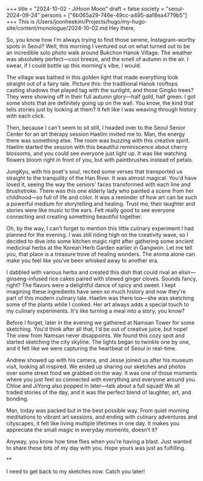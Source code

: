 +++
title = "2024-10-02 - JiHoon Moon"
draft = false
society = "seoul-2024-09-24"
persons = ["6b065a29-746e-49cc-a495-aaf8ea4779b5"]
+++
This is /Users/joonheekim/Projects/hugo/my-hugo-site/content/monologue/2024-10-02.md
Hey there,

So, you know how I'm always trying to find those serene, Instagram-worthy spots in Seoul? Well, this morning I ventured out on what turned out to be an incredible solo photo walk around Bukchon Hanok Village. The weather was absolutely perfect—cool breeze, and the smell of autumn in the air. I swear, if I could bottle up this morning's vibe, I would.

The village was bathed in this golden light that made everything look straight out of a fairy tale. Picture this: the traditional Hanok rooftops casting shadows that played tag with the sunlight, and those Gingko trees? They were showing off in their full autumn glory—half gold, half green. I got some shots that are definitely going up on the wall. You know, the kind that tells stories just by looking at them? It felt like I was weaving through history with each click.

Then, because I can't seem to sit still, I headed over to the Seoul Senior Center for an art therapy session Haelim invited me to. Man, the energy there was something else. The room was buzzing with this creative spirit. Haelim started the session with this beautiful reminiscence about cherry blossoms, and you could see everyone just light up. It was like watching flowers bloom right in front of you, but with paintbrushes instead of petals.

JungKyu, with his poet's soul, recited some verses that transported us straight to the tranquility of the Han River. It was almost magical. You'd have loved it, seeing the way the seniors' faces transformed with each line and brushstroke. There was this one elderly lady who painted a scene from her childhood—so full of life and color. It was a reminder of how art can be such a powerful medium for storytelling and healing. Trust me, their laughter and stories were like music to the ears. Felt really good to see everyone connecting and creating something beautiful together.

Oh, by the way, I can't forget to mention this little culinary experiment I had planned for the evening. I was still riding high on the creativity wave, so I decided to dive into some kitchen magic right after gathering some ancient medicinal herbs at the Korean Herb Garden earlier in Gangwon. Let me tell you, that place is a treasure trove of healing wonders. The aroma alone can make you feel like you’ve been whisked away to another era.

I dabbled with various herbs and created this dish that could rival an elixir—ginseng-infused rice cakes paired with stewed ginger cloves. Sounds fancy, right? The flavors were a delightful dance of spicy and sweet. I kept imagining these ingredients have seen so much history and now they're part of this modern culinary tale. Haelim was there too—she was sketching some of the plants while I cooked. Her art always adds a special touch to my culinary experiments. It's like turning a meal into a story, you know?

Before I forget, later in the evening we gathered at Namsan Tower for some sketching. You'd think after all that, I'd be out of creative juice, but nope! The view from Namsan never disappoints. We found this cozy spot and started sketching the city skyline. The lights began to twinkle one by one, and it felt like we were capturing the heartbeat of Seoul in real-time.

Andrew showed up with his camera, and Jesse joined us after his museum visit, looking all inspired. We ended up sharing our sketches and photos over some street food we grabbed on the way. It was one of those moments where you just feel so connected with everything and everyone around you. Chloe and JiYong also popped in later—talk about a full squad! We all traded stories of the day, and it was the perfect blend of laughter, art, and bonding.

Man, today was packed but in the best possible way. From quiet morning meditations to vibrant art sessions, and ending with culinary adventures and cityscapes, it felt like living multiple lifetimes in one day. It makes you appreciate the small magic in everyday moments, doesn’t it?

Anyway, you know how time flies when you’re having a blast. Just wanted to share these bits of my day with you. Hope yours was just as fulfilling.

**

I need to get back to my sketches now. Catch you later!
